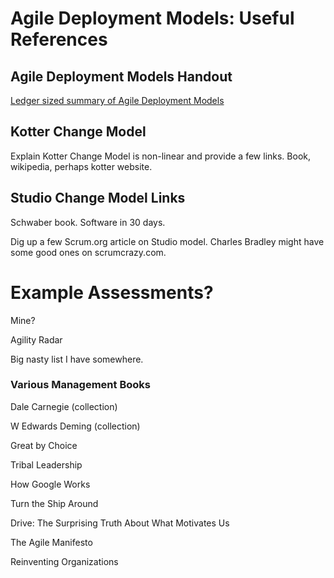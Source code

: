# Agile Deployment Models: Useful References

## Agile Deployment Models Handout

[Ledger sized summary of Agile Deployment Models](https://www.dropbox.com/s/prr4nfbczshat8m/LedgerSizedHandoutV5.pdf?dl=0&lipi=urn%3Ali%3Apage%3Ad_flagship3_profile_view_base_treasury%3BFqxWUfG4Tw2occp131POPA%3D%3D)


## Kotter Change Model
Explain Kotter Change Model is non-linear and provide a few links. Book, wikipedia, perhaps kotter website.

## Studio Change Model Links

Schwaber book. Software in 30 days.

Dig up a few Scrum.org article on Studio model. Charles Bradley might have some good ones on scrumcrazy.com.

# Example Assessments?

Mine?

Agility Radar

Big nasty list I have somewhere.



### Various Management Books

Dale Carnegie (collection)

W Edwards Deming (collection)

Great by Choice

Tribal Leadership

How Google Works

Turn the Ship Around

Drive: The Surprising Truth About What Motivates Us

The Agile Manifesto

Reinventing Organizations


